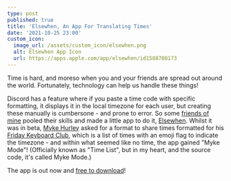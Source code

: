 ```yaml
---
type: post
published: true
title: 'Elsewhen, An App For Translating Times'
date: '2021-10-25 23:00'
custom_icon:
  image_url: /assets/custom_icon/elsewhen.png
  alt: Elsewhen App Icon
  url: https://apps.apple.com/app/elsewhen/id1588708173
---
```


Time is hard, and moreso when you and your friends are spread out around the world. Fortunately, technology can help us handle these things!

<!--more-->

Discord has a feature where if you paste a time code with specific formatting, it displays it in the local timezone for each user, but creating these manually is cumbersone - and prone to error. So some [friends of mine](https://tildy.dev) pooled their skills and made a little app to do it, [Elsewhen](https://apps.apple.com/app/elsewhen/id1588708173). Whilst it was in beta, [Myke Hurley](http://twitter.com/imyke) asked for a format to share times formatted for his [Friday Keyboard Club](https://twitter.com/imyke/status/1450853405740699651), which is a list of times with an emoji flag to indicate the timezone - and within what seemed like no time, the app gained "Myke Mode"! (Officially known as "Time List", but in my heart, and the source code, it's called Myke Mode.)

The app is out now and [free to download](https://apps.apple.com/app/elsewhen/id1588708173)!